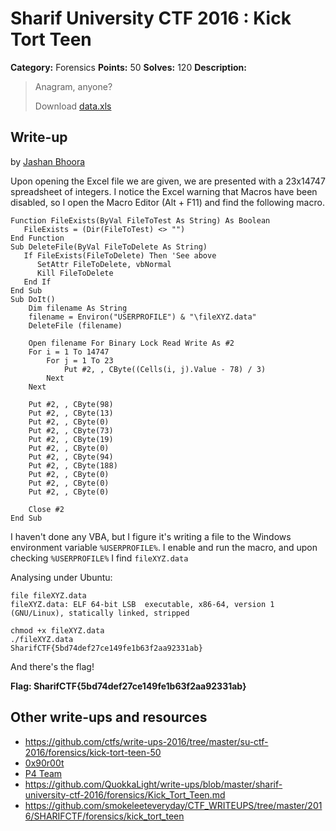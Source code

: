 # Sharif University CTF 2016 : Kick Tort Teen

**Category:** Forensics
**Points:** 50
**Solves:** 120
**Description:**

> Anagram, anyone?
>
> Download [data.xls](./data.xls)


## Write-up

by [Jashan Bhoora](https://github.com/jashanbhoora)

Upon opening the Excel file we are given, we are presented with a 23x14747 spreadsheet of integers.
I notice the Excel warning that Macros have been disabled, so I open the Macro Editor (Alt + F11) and find the following macro.

```VBA
Function FileExists(ByVal FileToTest As String) As Boolean
   FileExists = (Dir(FileToTest) <> "")
End Function
Sub DeleteFile(ByVal FileToDelete As String)
   If FileExists(FileToDelete) Then 'See above
      SetAttr FileToDelete, vbNormal
      Kill FileToDelete
   End If
End Sub
Sub DoIt()
    Dim filename As String
    filename = Environ("USERPROFILE") & "\fileXYZ.data"
    DeleteFile (filename)

    Open filename For Binary Lock Read Write As #2
    For i = 1 To 14747
        For j = 1 To 23
            Put #2, , CByte((Cells(i, j).Value - 78) / 3)
        Next
    Next

    Put #2, , CByte(98)
    Put #2, , CByte(13)
    Put #2, , CByte(0)
    Put #2, , CByte(73)
    Put #2, , CByte(19)
    Put #2, , CByte(0)
    Put #2, , CByte(94)
    Put #2, , CByte(188)
    Put #2, , CByte(0)
    Put #2, , CByte(0)
    Put #2, , CByte(0)

    Close #2
End Sub
```

I haven't done any VBA, but I figure it's writing a file to the Windows environment variable `%USERPROFILE%`.
I enable and run the macro, and upon checking `%USERPROFILE%` I find `fileXYZ.data`

Analysing under Ubuntu:

```
file fileXYZ.data
fileXYZ.data: ELF 64-bit LSB  executable, x86-64, version 1 (GNU/Linux), statically linked, stripped

chmod +x fileXYZ.data
./fileXYZ.data
SharifCTF{5bd74def27ce149fe1b63f2aa92331ab}
```
And there's the flag!

<b>Flag: SharifCTF{5bd74def27ce149fe1b63f2aa92331ab}</b>

## Other write-ups and resources

* <https://github.com/ctfs/write-ups-2016/tree/master/su-ctf-2016/forensics/kick-tort-teen-50>
* [0x90r00t](https://0x90r00t.com/2016/02/07/sharif-university-ctf-2016-forensic-50-kick-tort-teen-write-up/)
* [P4 Team](https://github.com/p4-team/ctf/tree/master/2016-02-05-sharif/for_50_tort#eng-version)
* <https://github.com/QuokkaLight/write-ups/blob/master/sharif-university-ctf-2016/forensics/Kick_Tort_Teen.md>
* <https://github.com/smokeleeteveryday/CTF_WRITEUPS/tree/master/2016/SHARIFCTF/forensics/kick_tort_teen>
